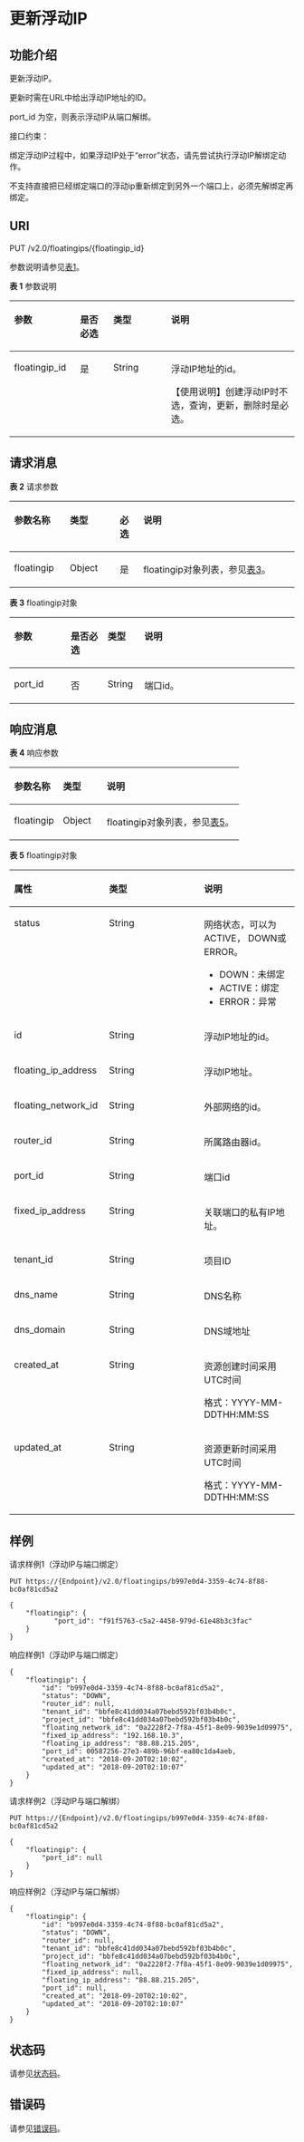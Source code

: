 # 更新浮动IP<a name="eip_openstackapi_0009"></a>

## 功能介绍<a name="zh-cn_topic_0201534103_section6285365021641"></a>

更新浮动IP。

更新时需在URL中给出浮动IP地址的ID。

port\_id 为空，则表示浮动IP从端口解绑。

接口约束：

绑定浮动IP过程中，如果浮动IP处于“error”状态，请先尝试执行浮动IP解绑定动作。

不支持直接把已经绑定端口的浮动ip重新绑定到另外一个端口上，必须先解绑定再绑定。

## URI<a name="zh-cn_topic_0201534103_section5206576221641"></a>

PUT /v2.0/floatingips/\{floatingip\_id\}

参数说明请参见[表1](#zh-cn_topic_0201534103_table5388109319164)。

**表 1**  参数说明

<a name="zh-cn_topic_0201534103_table5388109319164"></a>
<table><thead align="left"><tr id="zh-cn_topic_0201534103_row6462628919164"><th class="cellrowborder" valign="top" width="23.169999999999998%" id="mcps1.2.5.1.1"><p id="zh-cn_topic_0201534103_p23806019164"><a name="zh-cn_topic_0201534103_p23806019164"></a><a name="zh-cn_topic_0201534103_p23806019164"></a>参数</p>
</th>
<th class="cellrowborder" valign="top" width="11.66%" id="mcps1.2.5.1.2"><p id="zh-cn_topic_0201534103_p868823916540"><a name="zh-cn_topic_0201534103_p868823916540"></a><a name="zh-cn_topic_0201534103_p868823916540"></a>是否必选</p>
</th>
<th class="cellrowborder" valign="top" width="20.28%" id="mcps1.2.5.1.3"><p id="zh-cn_topic_0201534103_p1928287519164"><a name="zh-cn_topic_0201534103_p1928287519164"></a><a name="zh-cn_topic_0201534103_p1928287519164"></a>类型</p>
</th>
<th class="cellrowborder" valign="top" width="44.89%" id="mcps1.2.5.1.4"><p id="zh-cn_topic_0201534103_p4943306019164"><a name="zh-cn_topic_0201534103_p4943306019164"></a><a name="zh-cn_topic_0201534103_p4943306019164"></a>说明</p>
</th>
</tr>
</thead>
<tbody><tr id="zh-cn_topic_0201534103_row316619519164"><td class="cellrowborder" valign="top" width="23.169999999999998%" headers="mcps1.2.5.1.1 "><p id="zh-cn_topic_0201534103_p115515499553"><a name="zh-cn_topic_0201534103_p115515499553"></a><a name="zh-cn_topic_0201534103_p115515499553"></a>floatingip_id</p>
</td>
<td class="cellrowborder" valign="top" width="11.66%" headers="mcps1.2.5.1.2 "><p id="zh-cn_topic_0201534103_p0689103915411"><a name="zh-cn_topic_0201534103_p0689103915411"></a><a name="zh-cn_topic_0201534103_p0689103915411"></a>是</p>
</td>
<td class="cellrowborder" valign="top" width="20.28%" headers="mcps1.2.5.1.3 "><p id="zh-cn_topic_0201534103_p3677022419164"><a name="zh-cn_topic_0201534103_p3677022419164"></a><a name="zh-cn_topic_0201534103_p3677022419164"></a>String</p>
</td>
<td class="cellrowborder" valign="top" width="44.89%" headers="mcps1.2.5.1.4 "><p id="zh-cn_topic_0201534103_p2690811319164"><a name="zh-cn_topic_0201534103_p2690811319164"></a><a name="zh-cn_topic_0201534103_p2690811319164"></a>浮动IP地址的id。</p>
<p id="zh-cn_topic_0201534103_p6641157838"><a name="zh-cn_topic_0201534103_p6641157838"></a><a name="zh-cn_topic_0201534103_p6641157838"></a>【使用说明】创建浮动IP时不选，查询，更新，删除时是必选。</p>
</td>
</tr>
</tbody>
</table>

## 请求消息<a name="zh-cn_topic_0201534103_section2938074421641"></a>

**表 2**  请求参数

<a name="zh-cn_topic_0201534103_table3103003021641"></a>
<table><thead align="left"><tr id="zh-cn_topic_0201534103_row5907300221641"><th class="cellrowborder" valign="top" width="19.59%" id="mcps1.2.5.1.1"><p id="zh-cn_topic_0201534103_p2018384621641"><a name="zh-cn_topic_0201534103_p2018384621641"></a><a name="zh-cn_topic_0201534103_p2018384621641"></a>参数名称</p>
</th>
<th class="cellrowborder" valign="top" width="17.53%" id="mcps1.2.5.1.2"><p id="zh-cn_topic_0201534103_p2427879021641"><a name="zh-cn_topic_0201534103_p2427879021641"></a><a name="zh-cn_topic_0201534103_p2427879021641"></a>类型</p>
</th>
<th class="cellrowborder" valign="top" width="8.25%" id="mcps1.2.5.1.3"><p id="zh-cn_topic_0201534103_p2042494621641"><a name="zh-cn_topic_0201534103_p2042494621641"></a><a name="zh-cn_topic_0201534103_p2042494621641"></a>必选</p>
</th>
<th class="cellrowborder" valign="top" width="54.63%" id="mcps1.2.5.1.4"><p id="zh-cn_topic_0201534103_p4380795521641"><a name="zh-cn_topic_0201534103_p4380795521641"></a><a name="zh-cn_topic_0201534103_p4380795521641"></a>说明</p>
</th>
</tr>
</thead>
<tbody><tr id="zh-cn_topic_0201534103_row5878350521641"><td class="cellrowborder" valign="top" width="19.59%" headers="mcps1.2.5.1.1 "><p id="zh-cn_topic_0201534103_p6384347521641"><a name="zh-cn_topic_0201534103_p6384347521641"></a><a name="zh-cn_topic_0201534103_p6384347521641"></a>floatingip</p>
</td>
<td class="cellrowborder" valign="top" width="17.53%" headers="mcps1.2.5.1.2 "><p id="zh-cn_topic_0201534103_p393901021641"><a name="zh-cn_topic_0201534103_p393901021641"></a><a name="zh-cn_topic_0201534103_p393901021641"></a>Object</p>
</td>
<td class="cellrowborder" valign="top" width="8.25%" headers="mcps1.2.5.1.3 "><p id="zh-cn_topic_0201534103_p5062438921641"><a name="zh-cn_topic_0201534103_p5062438921641"></a><a name="zh-cn_topic_0201534103_p5062438921641"></a>是</p>
</td>
<td class="cellrowborder" valign="top" width="54.63%" headers="mcps1.2.5.1.4 "><p id="zh-cn_topic_0201534103_p557124874610"><a name="zh-cn_topic_0201534103_p557124874610"></a><a name="zh-cn_topic_0201534103_p557124874610"></a>floatingip对象列表，参见<a href="#zh-cn_topic_0201534103_table547993685510">表3</a>。</p>
</td>
</tr>
</tbody>
</table>

**表 3**  floatingip对象

<a name="zh-cn_topic_0201534103_table547993685510"></a>
<table><thead align="left"><tr id="zh-cn_topic_0201534103_row966719362553"><th class="cellrowborder" valign="top" width="19.878012198780123%" id="mcps1.2.5.1.1"><p id="zh-cn_topic_0201534103_p0685313416"><a name="zh-cn_topic_0201534103_p0685313416"></a><a name="zh-cn_topic_0201534103_p0685313416"></a>参数</p>
</th>
<th class="cellrowborder" valign="top" width="12.938706129387059%" id="mcps1.2.5.1.2"><p id="zh-cn_topic_0201534103_p768561134110"><a name="zh-cn_topic_0201534103_p768561134110"></a><a name="zh-cn_topic_0201534103_p768561134110"></a>是否必选</p>
</th>
<th class="cellrowborder" valign="top" width="12.84871512848715%" id="mcps1.2.5.1.3"><p id="zh-cn_topic_0201534103_p368681134120"><a name="zh-cn_topic_0201534103_p368681134120"></a><a name="zh-cn_topic_0201534103_p368681134120"></a>类型</p>
</th>
<th class="cellrowborder" valign="top" width="54.334566543345666%" id="mcps1.2.5.1.4"><p id="zh-cn_topic_0201534103_p668612124119"><a name="zh-cn_topic_0201534103_p668612124119"></a><a name="zh-cn_topic_0201534103_p668612124119"></a>说明</p>
</th>
</tr>
</thead>
<tbody><tr id="zh-cn_topic_0201534103_row1667163613554"><td class="cellrowborder" valign="top" width="19.878012198780123%" headers="mcps1.2.5.1.1 "><p id="zh-cn_topic_0201534103_p1868717104113"><a name="zh-cn_topic_0201534103_p1868717104113"></a><a name="zh-cn_topic_0201534103_p1868717104113"></a>port_id</p>
</td>
<td class="cellrowborder" valign="top" width="12.938706129387059%" headers="mcps1.2.5.1.2 "><p id="zh-cn_topic_0201534103_p26871119419"><a name="zh-cn_topic_0201534103_p26871119419"></a><a name="zh-cn_topic_0201534103_p26871119419"></a>否</p>
</td>
<td class="cellrowborder" valign="top" width="12.84871512848715%" headers="mcps1.2.5.1.3 "><p id="zh-cn_topic_0201534103_p66889116414"><a name="zh-cn_topic_0201534103_p66889116414"></a><a name="zh-cn_topic_0201534103_p66889116414"></a>String</p>
</td>
<td class="cellrowborder" valign="top" width="54.334566543345666%" headers="mcps1.2.5.1.4 "><p id="zh-cn_topic_0201534103_p14688213413"><a name="zh-cn_topic_0201534103_p14688213413"></a><a name="zh-cn_topic_0201534103_p14688213413"></a>端口id。</p>
</td>
</tr>
</tbody>
</table>

## 响应消息<a name="zh-cn_topic_0201534103_section2485220121641"></a>

**表 4**  响应参数

<a name="zh-cn_topic_0201534103_table6687125821641"></a>
<table><thead align="left"><tr id="zh-cn_topic_0201534103_row2678790321641"><th class="cellrowborder" valign="top" width="21.349999999999998%" id="mcps1.2.4.1.1"><p id="zh-cn_topic_0201534103_p2233651921641"><a name="zh-cn_topic_0201534103_p2233651921641"></a><a name="zh-cn_topic_0201534103_p2233651921641"></a>参数名称</p>
</th>
<th class="cellrowborder" valign="top" width="19.11%" id="mcps1.2.4.1.2"><p id="zh-cn_topic_0201534103_p6442759121641"><a name="zh-cn_topic_0201534103_p6442759121641"></a><a name="zh-cn_topic_0201534103_p6442759121641"></a>类型</p>
</th>
<th class="cellrowborder" valign="top" width="59.540000000000006%" id="mcps1.2.4.1.3"><p id="zh-cn_topic_0201534103_p5780308921641"><a name="zh-cn_topic_0201534103_p5780308921641"></a><a name="zh-cn_topic_0201534103_p5780308921641"></a>说明</p>
</th>
</tr>
</thead>
<tbody><tr id="zh-cn_topic_0201534103_row5153866721641"><td class="cellrowborder" valign="top" width="21.349999999999998%" headers="mcps1.2.4.1.1 "><p id="zh-cn_topic_0201534103_p1388252621641"><a name="zh-cn_topic_0201534103_p1388252621641"></a><a name="zh-cn_topic_0201534103_p1388252621641"></a>floatingip</p>
</td>
<td class="cellrowborder" valign="top" width="19.11%" headers="mcps1.2.4.1.2 "><p id="zh-cn_topic_0201534103_p5074280121641"><a name="zh-cn_topic_0201534103_p5074280121641"></a><a name="zh-cn_topic_0201534103_p5074280121641"></a>Object</p>
</td>
<td class="cellrowborder" valign="top" width="59.540000000000006%" headers="mcps1.2.4.1.3 "><p id="zh-cn_topic_0201534103_p6355285621641"><a name="zh-cn_topic_0201534103_p6355285621641"></a><a name="zh-cn_topic_0201534103_p6355285621641"></a>floatingip对象列表，参见<a href="#zh-cn_topic_0201534103_table8139247714">表5</a>。</p>
</td>
</tr>
</tbody>
</table>

**表 5**  floatingip对象

<a name="zh-cn_topic_0201534103_table8139247714"></a>
<table><thead align="left"><tr id="zh-cn_topic_0201534103_row18132240714"><th class="cellrowborder" valign="top" width="33.33333333333333%" id="mcps1.2.4.1.1"><p id="zh-cn_topic_0201534103_p101201250870"><a name="zh-cn_topic_0201534103_p101201250870"></a><a name="zh-cn_topic_0201534103_p101201250870"></a>属性</p>
</th>
<th class="cellrowborder" valign="top" width="33.33333333333333%" id="mcps1.2.4.1.2"><p id="zh-cn_topic_0201534103_p161211850674"><a name="zh-cn_topic_0201534103_p161211850674"></a><a name="zh-cn_topic_0201534103_p161211850674"></a>类型</p>
</th>
<th class="cellrowborder" valign="top" width="33.33333333333333%" id="mcps1.2.4.1.3"><p id="zh-cn_topic_0201534103_p41217502719"><a name="zh-cn_topic_0201534103_p41217502719"></a><a name="zh-cn_topic_0201534103_p41217502719"></a>说明</p>
</th>
</tr>
</thead>
<tbody><tr id="zh-cn_topic_0201534103_row2014192410713"><td class="cellrowborder" valign="top" width="33.33333333333333%" headers="mcps1.2.4.1.1 "><p id="zh-cn_topic_0201534103_p6028218019164"><a name="zh-cn_topic_0201534103_p6028218019164"></a><a name="zh-cn_topic_0201534103_p6028218019164"></a>status</p>
</td>
<td class="cellrowborder" valign="top" width="33.33333333333333%" headers="mcps1.2.4.1.2 "><p id="zh-cn_topic_0201534103_p5101843519164"><a name="zh-cn_topic_0201534103_p5101843519164"></a><a name="zh-cn_topic_0201534103_p5101843519164"></a>String</p>
</td>
<td class="cellrowborder" valign="top" width="33.33333333333333%" headers="mcps1.2.4.1.3 "><p id="zh-cn_topic_0201534103_p6000412319164"><a name="zh-cn_topic_0201534103_p6000412319164"></a><a name="zh-cn_topic_0201534103_p6000412319164"></a>网络状态，可以为ACTIVE， DOWN或ERROR。</p>
<a name="zh-cn_topic_0201534103_ul10603143175810"></a><a name="zh-cn_topic_0201534103_ul10603143175810"></a><ul id="zh-cn_topic_0201534103_ul10603143175810"><li>DOWN：未绑定</li><li>ACTIVE：绑定</li><li>ERROR：异常</li></ul>
</td>
</tr>
<tr id="zh-cn_topic_0201534103_row4141241070"><td class="cellrowborder" valign="top" width="33.33333333333333%" headers="mcps1.2.4.1.1 "><p id="zh-cn_topic_0201534103_p5513524919164"><a name="zh-cn_topic_0201534103_p5513524919164"></a><a name="zh-cn_topic_0201534103_p5513524919164"></a>id</p>
</td>
<td class="cellrowborder" valign="top" width="33.33333333333333%" headers="mcps1.2.4.1.2 "><p id="zh-cn_topic_0201534103_p212111505713"><a name="zh-cn_topic_0201534103_p212111505713"></a><a name="zh-cn_topic_0201534103_p212111505713"></a>String</p>
</td>
<td class="cellrowborder" valign="top" width="33.33333333333333%" headers="mcps1.2.4.1.3 "><p id="zh-cn_topic_0201534103_p4121850371"><a name="zh-cn_topic_0201534103_p4121850371"></a><a name="zh-cn_topic_0201534103_p4121850371"></a>浮动IP地址的id。</p>
</td>
</tr>
<tr id="zh-cn_topic_0201534103_row614132416712"><td class="cellrowborder" valign="top" width="33.33333333333333%" headers="mcps1.2.4.1.1 "><p id="zh-cn_topic_0201534103_p1912112509713"><a name="zh-cn_topic_0201534103_p1912112509713"></a><a name="zh-cn_topic_0201534103_p1912112509713"></a>floating_ip_address</p>
</td>
<td class="cellrowborder" valign="top" width="33.33333333333333%" headers="mcps1.2.4.1.2 "><p id="zh-cn_topic_0201534103_p11211850072"><a name="zh-cn_topic_0201534103_p11211850072"></a><a name="zh-cn_topic_0201534103_p11211850072"></a>String</p>
</td>
<td class="cellrowborder" valign="top" width="33.33333333333333%" headers="mcps1.2.4.1.3 "><p id="zh-cn_topic_0201534103_p16122205017713"><a name="zh-cn_topic_0201534103_p16122205017713"></a><a name="zh-cn_topic_0201534103_p16122205017713"></a>浮动IP地址。</p>
</td>
</tr>
<tr id="zh-cn_topic_0201534103_row115102414717"><td class="cellrowborder" valign="top" width="33.33333333333333%" headers="mcps1.2.4.1.1 "><p id="zh-cn_topic_0201534103_p61223503712"><a name="zh-cn_topic_0201534103_p61223503712"></a><a name="zh-cn_topic_0201534103_p61223503712"></a>floating_network_id</p>
</td>
<td class="cellrowborder" valign="top" width="33.33333333333333%" headers="mcps1.2.4.1.2 "><p id="zh-cn_topic_0201534103_p1812220507714"><a name="zh-cn_topic_0201534103_p1812220507714"></a><a name="zh-cn_topic_0201534103_p1812220507714"></a>String</p>
</td>
<td class="cellrowborder" valign="top" width="33.33333333333333%" headers="mcps1.2.4.1.3 "><p id="zh-cn_topic_0201534103_p16122550274"><a name="zh-cn_topic_0201534103_p16122550274"></a><a name="zh-cn_topic_0201534103_p16122550274"></a>外部网络的id。</p>
</td>
</tr>
<tr id="zh-cn_topic_0201534103_row19155241277"><td class="cellrowborder" valign="top" width="33.33333333333333%" headers="mcps1.2.4.1.1 "><p id="zh-cn_topic_0201534103_p201223504719"><a name="zh-cn_topic_0201534103_p201223504719"></a><a name="zh-cn_topic_0201534103_p201223504719"></a>router_id</p>
</td>
<td class="cellrowborder" valign="top" width="33.33333333333333%" headers="mcps1.2.4.1.2 "><p id="zh-cn_topic_0201534103_p1122155015714"><a name="zh-cn_topic_0201534103_p1122155015714"></a><a name="zh-cn_topic_0201534103_p1122155015714"></a>String</p>
</td>
<td class="cellrowborder" valign="top" width="33.33333333333333%" headers="mcps1.2.4.1.3 "><p id="zh-cn_topic_0201534103_p812212506713"><a name="zh-cn_topic_0201534103_p812212506713"></a><a name="zh-cn_topic_0201534103_p812212506713"></a>所属路由器id。</p>
</td>
</tr>
<tr id="zh-cn_topic_0201534103_row101514247714"><td class="cellrowborder" valign="top" width="33.33333333333333%" headers="mcps1.2.4.1.1 "><p id="zh-cn_topic_0201534103_p412218502718"><a name="zh-cn_topic_0201534103_p412218502718"></a><a name="zh-cn_topic_0201534103_p412218502718"></a>port_id</p>
</td>
<td class="cellrowborder" valign="top" width="33.33333333333333%" headers="mcps1.2.4.1.2 "><p id="zh-cn_topic_0201534103_p612213506716"><a name="zh-cn_topic_0201534103_p612213506716"></a><a name="zh-cn_topic_0201534103_p612213506716"></a>String</p>
</td>
<td class="cellrowborder" valign="top" width="33.33333333333333%" headers="mcps1.2.4.1.3 "><p id="zh-cn_topic_0201534103_p141228504716"><a name="zh-cn_topic_0201534103_p141228504716"></a><a name="zh-cn_topic_0201534103_p141228504716"></a>端口id</p>
</td>
</tr>
<tr id="zh-cn_topic_0201534103_row3164249715"><td class="cellrowborder" valign="top" width="33.33333333333333%" headers="mcps1.2.4.1.1 "><p id="zh-cn_topic_0201534103_p01237508720"><a name="zh-cn_topic_0201534103_p01237508720"></a><a name="zh-cn_topic_0201534103_p01237508720"></a>fixed_ip_address</p>
</td>
<td class="cellrowborder" valign="top" width="33.33333333333333%" headers="mcps1.2.4.1.2 "><p id="zh-cn_topic_0201534103_p111239501770"><a name="zh-cn_topic_0201534103_p111239501770"></a><a name="zh-cn_topic_0201534103_p111239501770"></a>String</p>
</td>
<td class="cellrowborder" valign="top" width="33.33333333333333%" headers="mcps1.2.4.1.3 "><p id="zh-cn_topic_0201534103_p1712316501972"><a name="zh-cn_topic_0201534103_p1712316501972"></a><a name="zh-cn_topic_0201534103_p1712316501972"></a>关联端口的私有IP地址。</p>
</td>
</tr>
<tr id="zh-cn_topic_0201534103_row21662416711"><td class="cellrowborder" valign="top" width="33.33333333333333%" headers="mcps1.2.4.1.1 "><p id="zh-cn_topic_0201534103_p812355018717"><a name="zh-cn_topic_0201534103_p812355018717"></a><a name="zh-cn_topic_0201534103_p812355018717"></a>tenant_id</p>
</td>
<td class="cellrowborder" valign="top" width="33.33333333333333%" headers="mcps1.2.4.1.2 "><p id="zh-cn_topic_0201534103_p612316509712"><a name="zh-cn_topic_0201534103_p612316509712"></a><a name="zh-cn_topic_0201534103_p612316509712"></a>String</p>
</td>
<td class="cellrowborder" valign="top" width="33.33333333333333%" headers="mcps1.2.4.1.3 "><p id="zh-cn_topic_0201534103_p10487112"><a name="zh-cn_topic_0201534103_p10487112"></a><a name="zh-cn_topic_0201534103_p10487112"></a>项目ID</p>
</td>
</tr>
<tr id="zh-cn_topic_0201534103_row11176241720"><td class="cellrowborder" valign="top" width="33.33333333333333%" headers="mcps1.2.4.1.1 "><p id="zh-cn_topic_0201534103_p11222111885214"><a name="zh-cn_topic_0201534103_p11222111885214"></a><a name="zh-cn_topic_0201534103_p11222111885214"></a>dns_name</p>
</td>
<td class="cellrowborder" valign="top" width="33.33333333333333%" headers="mcps1.2.4.1.2 "><p id="zh-cn_topic_0201534103_p122232018115215"><a name="zh-cn_topic_0201534103_p122232018115215"></a><a name="zh-cn_topic_0201534103_p122232018115215"></a>String</p>
</td>
<td class="cellrowborder" valign="top" width="33.33333333333333%" headers="mcps1.2.4.1.3 "><p id="zh-cn_topic_0201534103_p18223161825216"><a name="zh-cn_topic_0201534103_p18223161825216"></a><a name="zh-cn_topic_0201534103_p18223161825216"></a>DNS名称</p>
</td>
</tr>
<tr id="zh-cn_topic_0201534103_row17174241670"><td class="cellrowborder" valign="top" width="33.33333333333333%" headers="mcps1.2.4.1.1 "><p id="zh-cn_topic_0201534103_p492133065713"><a name="zh-cn_topic_0201534103_p492133065713"></a><a name="zh-cn_topic_0201534103_p492133065713"></a>dns_domain</p>
</td>
<td class="cellrowborder" valign="top" width="33.33333333333333%" headers="mcps1.2.4.1.2 "><p id="zh-cn_topic_0201534103_p16929300573"><a name="zh-cn_topic_0201534103_p16929300573"></a><a name="zh-cn_topic_0201534103_p16929300573"></a>String</p>
</td>
<td class="cellrowborder" valign="top" width="33.33333333333333%" headers="mcps1.2.4.1.3 "><p id="zh-cn_topic_0201534103_p3921230175711"><a name="zh-cn_topic_0201534103_p3921230175711"></a><a name="zh-cn_topic_0201534103_p3921230175711"></a>DNS域地址</p>
</td>
</tr>
<tr id="zh-cn_topic_0201534103_row1418142410714"><td class="cellrowborder" valign="top" width="33.33333333333333%" headers="mcps1.2.4.1.1 "><p id="zh-cn_topic_0201534103_p1953114119914"><a name="zh-cn_topic_0201534103_p1953114119914"></a><a name="zh-cn_topic_0201534103_p1953114119914"></a>created_at</p>
</td>
<td class="cellrowborder" valign="top" width="33.33333333333333%" headers="mcps1.2.4.1.2 "><p id="zh-cn_topic_0201534103_p595318416919"><a name="zh-cn_topic_0201534103_p595318416919"></a><a name="zh-cn_topic_0201534103_p595318416919"></a>String</p>
</td>
<td class="cellrowborder" valign="top" width="33.33333333333333%" headers="mcps1.2.4.1.3 "><p id="zh-cn_topic_0201534103_p1395374115919"><a name="zh-cn_topic_0201534103_p1395374115919"></a><a name="zh-cn_topic_0201534103_p1395374115919"></a>资源创建时间采用UTC时间</p>
<p id="zh-cn_topic_0201534103_p2070141994713"><a name="zh-cn_topic_0201534103_p2070141994713"></a><a name="zh-cn_topic_0201534103_p2070141994713"></a>格式：YYYY-MM-DDTHH:MM:SS</p>
</td>
</tr>
<tr id="zh-cn_topic_0201534103_row1188246714"><td class="cellrowborder" valign="top" width="33.33333333333333%" headers="mcps1.2.4.1.1 "><p id="zh-cn_topic_0201534103_p139719548912"><a name="zh-cn_topic_0201534103_p139719548912"></a><a name="zh-cn_topic_0201534103_p139719548912"></a>updated_at</p>
</td>
<td class="cellrowborder" valign="top" width="33.33333333333333%" headers="mcps1.2.4.1.2 "><p id="zh-cn_topic_0201534103_p53971154594"><a name="zh-cn_topic_0201534103_p53971154594"></a><a name="zh-cn_topic_0201534103_p53971154594"></a>String</p>
</td>
<td class="cellrowborder" valign="top" width="33.33333333333333%" headers="mcps1.2.4.1.3 "><p id="zh-cn_topic_0201534103_p1339713549918"><a name="zh-cn_topic_0201534103_p1339713549918"></a><a name="zh-cn_topic_0201534103_p1339713549918"></a>资源更新时间采用UTC时间</p>
<p id="zh-cn_topic_0201534103_p137222218476"><a name="zh-cn_topic_0201534103_p137222218476"></a><a name="zh-cn_topic_0201534103_p137222218476"></a>格式：YYYY-MM-DDTHH:MM:SS</p>
</td>
</tr>
</tbody>
</table>

## 样例<a name="zh-cn_topic_0201534103_section3510479621641"></a>

请求样例1（浮动IP与端口绑定）

```
PUT https://{Endpoint}/v2.0/floatingips/b997e0d4-3359-4c74-8f88-bc0af81cd5a2 
 
{
    "floatingip": {
           "port_id": "f91f5763-c5a2-4458-979d-61e48b3c3fac"
    }
}
```

响应样例1（浮动IP与端口绑定）

```
{
    "floatingip": {
        "id": "b997e0d4-3359-4c74-8f88-bc0af81cd5a2",
        "status": "DOWN",
        "router_id": null,
        "tenant_id": "bbfe8c41dd034a07bebd592bf03b4b0c",
        "project_id": "bbfe8c41dd034a07bebd592bf03b4b0c",
        "floating_network_id": "0a2228f2-7f8a-45f1-8e09-9039e1d09975",
        "fixed_ip_address": "192.168.10.3",
        "floating_ip_address": "88.88.215.205",
        "port_id": 00587256-27e3-489b-96bf-ea80c1da4aeb,
        "created_at": "2018-09-20T02:10:02",
        "updated_at": "2018-09-20T02:10:07"
    }
}
```

请求样例2（浮动IP与端口解绑）

```
PUT https://{Endpoint}/v2.0/floatingips/b997e0d4-3359-4c74-8f88-bc0af81cd5a2

{
    "floatingip": {
        "port_id": null
    }
}
```

响应样例2（浮动IP与端口解绑）

```
{
    "floatingip": {
        "id": "b997e0d4-3359-4c74-8f88-bc0af81cd5a2",
        "status": "DOWN",
        "router_id": null,
        "tenant_id": "bbfe8c41dd034a07bebd592bf03b4b0c",
        "project_id": "bbfe8c41dd034a07bebd592bf03b4b0c",
        "floating_network_id": "0a2228f2-7f8a-45f1-8e09-9039e1d09975",
        "fixed_ip_address": null,
        "floating_ip_address": "88.88.215.205",
        "port_id": null,
        "created_at": "2018-09-20T02:10:02",
        "updated_at": "2018-09-20T02:10:07"
    }
}
```

## 状态码<a name="zh-cn_topic_0201534103_section10470352390"></a>

请参见[状态码](状态码.md#eip_api05_0001)。

## 错误码<a name="zh-cn_topic_0201534103_section85821649202813"></a>

请参见[错误码](错误码.md#eip_api05_0002)。

